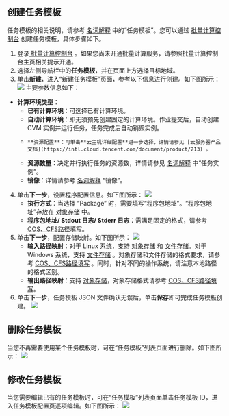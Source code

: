 ## 创建任务模板
任务模板的相关说明，请参考 [名词解释](https://intl.cloud.tencent.com/document/product/599/10396) 中的“任务模板”。您可以通过 [批量计算控制台](https://console.cloud.tencent.com/batch/task) 创建任务模板，具体步骤如下。
1. 登录[ 批量计算控制台](https://console.cloud.tencent.com/batch/task) 。如果您尚未开通批量计算服务，请参照批量计算控制台主页相关提示开通。
2. 选择左侧导航栏中的**任务模板**，并在页面上方选择目标地域。
3. 单击**新建**，进入“新建任务模板”页面，参考以下信息进行创建。如下图所示：
![](https://main.qcloudimg.com/raw/1791e9f754b7529c487dc0f10eb4bb98.png)
主要参数信息如下：
 - **计算环境类型**：
	 - **已有计算环境**：可选择已有计算环境。
	 - **自动计算环境**：即无须预先创建固定的计算环境。作业提交后，自动创建 CVM 实例并运行任务，任务完成后自动销毁实例。
   - 	 **资源配置**：可单击**云主机详细配置**进一步选择，详情请参见 [云服务器产品文档](https://intl.cloud.tencent.com/document/product/213) 。
   - **资源数量**：决定并行执行任务的资源数，详情请参见 [名词解释](https://intl.cloud.tencent.com/document/product/599/10396)  中“任务实例”。
   - **镜像**：详情请参考 [名词解释](https://intl.cloud.tencent.com/document/product/599/10396) “镜像”。
4. 单击**下一步**，设置程序配置信息。如下图所示：
![](https://main.qcloudimg.com/raw/423bf1b3ac0639169d9ba4ece661732f.png)
   - **执行方式**：当选择 “Package” 时，需要填写“程序包地址”。“程序包地址”存放在 [对象存储](https://intl.cloud.tencent.com/document/product/436) 中。
   - **程序包地址/ Stdout 日志/ Stderr 日志**：需满足固定的格式，请参考 [COS、CFS路径填写](https://intl.cloud.tencent.com/document/product/599/13996)。
5. 单击**下一步**，配置存储映射。如下图所示：
![](https://main.qcloudimg.com/raw/dfcff0f1f896906316fd9227b105d54e.png)
   - **输入路径映射**：对于 Linux 系统，支持 [对象存储](https://intl.cloud.tencent.com/document/product/436) 和 [文件存储](https://intl.cloud.tencent.com/document/product/582)。对于 Windows 系统，支持 [文件存储](https://intl.cloud.tencent.com/document/product/582) 。对象存储和文件存储的格式要求，请参考 [COS、CFS路径填写](https://intl.cloud.tencent.com/document/product/599/13996) 。同时，针对不同的操作系统，请注意本地路径的格式区别。
   - **输出路径映射**：支持 [对象存储](https://intl.cloud.tencent.com/document/product/436)，对象存储格式请参考 [COS、CFS路径填写](https://intl.cloud.tencent.com/document/product/599/13996)。
6. 单击**下一步**，任务模板 JSON 文件确认无误后，单击**保存**即可完成任务模板创建。
![](https://main.qcloudimg.com/raw/3aadaf52ef74160eb1cd7e92b401e4e6.png)

## 删除任务模板
当您不再需要使用某个任务模板时，可在“任务模板”列表页面进行删除。如下图所示：
![](https://main.qcloudimg.com/raw/cfcdac39a8b7abb42c4d442e3bf948ed.png)

## 修改任务模板
当您需要编辑已有的任务模板时，可在“任务模板”列表页面单击任务模板 ID，进入任务模板配置页逐项编辑。如下图所示：
![](https://main.qcloudimg.com/raw/bb50e54947c48a241faca8f2fb369fcc.png)
